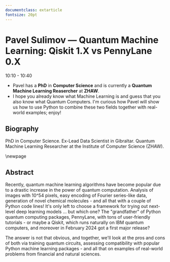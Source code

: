 ```yaml
---
documentclass: extarticle
fontsize: 20pt
---
```


# Pavel Sulimov — Quantum Machine Learning: Qiskit 1.X vs PennyLane 0.X

10:10 - 10:40

 * Pavel has a **PhD** in **Computer Science** and is currently a **Quantum Machine
   Learning Reasercher** at **ZHAW**.
 * I hope you already know what Machine Learning is and guess that you also
   know what Quantum Computers. I'm curious how Pavel will show us how to use
   Python to combine these two fields together with real-world examples; enjoy!

## Biography

PhD in Computer Science. Ex-Lead Data Scientist in Gibraltar. Quantum Machine Learning Researcher at the Institute of Computer Science (ZHAW).

\newpage

## Abstract

Recently, quantum machine learning algorithms have become popular due to a drastic increase in the power of quantum computation. Analysis of images with 10^54 pixels, easy encoding of Fourier series-like data, generation of novel chemical molecules - and all that with a couple of Python code lines! It's only left to choose a framework for trying out next-level deep learning models ... but which one? The "grandfather" of Python quantum computing packages, PennyLane, with tons of user-friendly tutorials - or maybe a Qiskit, which runs naturally on IBM quantum computers, and moreover in February 2024 got a first major release? 

The answer is not that obvious, and together, we'll look at the pros and cons of both via training quantum circuits, assessing compatibility with popular Python machine learning packages - and all that on examples of real-world problems from financial and natural sciences.
